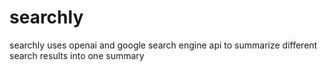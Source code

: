 # searchly
searchly uses openai and google search engine api to summarize different search results into one summary
